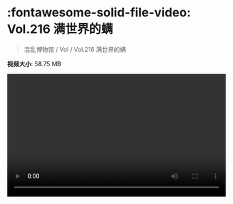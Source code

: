# :fontawesome-solid-file-video: Vol.216 满世界的螨

> 混乱博物馆 / Vol / Vol.216 满世界的螨

**视频大小**: 58.75 MB

<video id="V-159a7e0b59d8fd884b33b4cacf4bacb2" width="512" height="288" preload="none" playsinline webkit-playsinline></video>